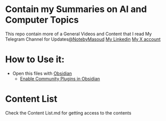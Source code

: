 # Contain my Summaries on AI and Computer Topics
This repo contain more of a General Videos and Content that I read
My Telegram Channel for Updates[@NotebyMasoud](https://t.me/NotebyMasoud)
[My Linkedin](www.linkedin.com/in/masoud-mohararzadeh-859b26195)
[My X account](https://x.com/MMohararzazdeh)
# How to Use it:
* Open this files with [Obsidian](https://obsidian.md/download)
  * [Enable Community Plugins in Obsidian](https://help.obsidian.md/Extending+Obsidian/Community+plugins) 
# Content List
Check the Content List.md for getting access to the contents
